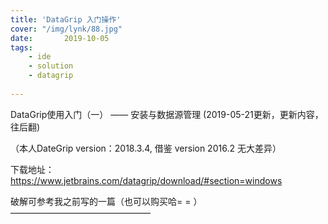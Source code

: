 ```yaml
---
title: 'DataGrip 入门操作'  
cover: "/img/lynk/88.jpg"
date:       2019-10-05
tags:
	- ide
	- solution
	- datagrip
	
---
```

  

<script>
window.location.href='https://blog.csdn.net/qq_35193093/article/details/88552209';
</script>
DataGrip使用入门（一） —— 安装与数据源管理
(2019-05-21更新，更新内容，往后翻)

（本人DateGrip version：2018.3.4, 借鉴 version 2016.2 无大差异）

下载地址：https://www.jetbrains.com/datagrip/download/#section=windows

破解可参考我之前写的一篇（也可以购买哈= = ）
————————————————